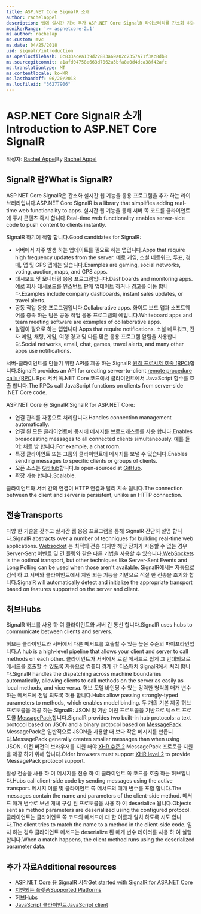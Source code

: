 ```yaml
---
title: ASP.NET Core SignalR 소개
author: rachelappel
description: 앱에 실시간 기능 추가 ASP.NET Core SignalR 라이브러리를 간소화 하는 방법에 대해 알아봅니다.
monikerRange: '>= aspnetcore-2.1'
ms.author: rachelap
ms.custom: mvc
ms.date: 04/25/2018
uid: signalr/introduction
ms.openlocfilehash: 0c833acea139d22883a69a02c2357a71f3ac8db8
ms.sourcegitcommit: a1afd04758e663d7062a5bfa8a0d4dca38f42afc
ms.translationtype: MT
ms.contentlocale: ko-KR
ms.lasthandoff: 06/20/2018
ms.locfileid: "36277906"
---
```

# <a name="introduction-to-aspnet-core-signalr"></a><span data-ttu-id="660f8-103">ASP.NET Core SignalR 소개</span><span class="sxs-lookup"><span data-stu-id="660f8-103">Introduction to ASP.NET Core SignalR</span></span>

<span data-ttu-id="660f8-104">작성자: [Rachel Appel](https://twitter.com/rachelappel)</span><span class="sxs-lookup"><span data-stu-id="660f8-104">By [Rachel Appel](https://twitter.com/rachelappel)</span></span>

## <a name="what-is-signalr"></a><span data-ttu-id="660f8-105">SignalR 란?</span><span class="sxs-lookup"><span data-stu-id="660f8-105">What is SignalR?</span></span>

<span data-ttu-id="660f8-106">ASP.NET Core SignalR은 간소화 실시간 웹 기능을 응용 프로그램을 추가 하는 라이브러리입니다.</span><span class="sxs-lookup"><span data-stu-id="660f8-106">ASP.NET Core SignalR is a library that simplifies adding real-time web functionality to apps.</span></span> <span data-ttu-id="660f8-107">실시간 웹 기능을 통해 서버 쪽 코드를 클라이언트에 푸시 콘텐츠 즉시 합니다.</span><span class="sxs-lookup"><span data-stu-id="660f8-107">Real-time web functionality enables server-side code to push content to clients instantly.</span></span>

<span data-ttu-id="660f8-108">SignalR 하기에 적합 합니다.</span><span class="sxs-lookup"><span data-stu-id="660f8-108">Good candidates for SignalR:</span></span>

* <span data-ttu-id="660f8-109">서버에서 자주 발생 하는 업데이트를 필요로 하는 앱입니다.</span><span class="sxs-lookup"><span data-stu-id="660f8-109">Apps that require high frequency updates from the server.</span></span> <span data-ttu-id="660f8-110">예로 게임, 소셜 네트워크, 투표, 경매, 맵 및 GPS 앱에는 있습니다.</span><span class="sxs-lookup"><span data-stu-id="660f8-110">Examples are gaming, social networks, voting, auction, maps, and GPS apps.</span></span>
* <span data-ttu-id="660f8-111">대시보드 및 모니터링 응용 프로그램입니다.</span><span class="sxs-lookup"><span data-stu-id="660f8-111">Dashboards and monitoring apps.</span></span> <span data-ttu-id="660f8-112">예로 회사 대시보드를 인스턴트 판매 업데이트 하거나 경고를 이동 합니다.</span><span class="sxs-lookup"><span data-stu-id="660f8-112">Examples include company dashboards, instant sales updates, or travel alerts.</span></span>
* <span data-ttu-id="660f8-113">공동 작업 응용 프로그램입니다.</span><span class="sxs-lookup"><span data-stu-id="660f8-113">Collaborative apps.</span></span> <span data-ttu-id="660f8-114">화이트 보드 앱과 소프트웨어를 충족 하는 팀은 공동 작업 응용 프로그램의 예입니다.</span><span class="sxs-lookup"><span data-stu-id="660f8-114">Whiteboard apps and team meeting software are examples of collaborative apps.</span></span>
* <span data-ttu-id="660f8-115">알림이 필요로 하는 앱입니다.</span><span class="sxs-lookup"><span data-stu-id="660f8-115">Apps that require notifications.</span></span> <span data-ttu-id="660f8-116">소셜 네트워크, 전자 메일, 채팅, 게임, 여행 경고 및 다른 많은 응용 프로그램 알림을 사용합니다.</span><span class="sxs-lookup"><span data-stu-id="660f8-116">Social networks, email, chat, games, travel alerts, and many other apps use notifications.</span></span>

<span data-ttu-id="660f8-117">서버-클라이언트를 만들기 위한 API를 제공 하는 SignalR [원격 프로시저 호출 (RPC)](https://wikipedia.org/wiki/Remote_procedure_call)합니다.</span><span class="sxs-lookup"><span data-stu-id="660f8-117">SignalR provides an API for creating server-to-client [remote procedure calls (RPC)](https://wikipedia.org/wiki/Remote_procedure_call).</span></span> <span data-ttu-id="660f8-118">Rpc 서버 쪽.NET Core 코드에서 클라이언트에서 JavaScript 함수를 호출 합니다.</span><span class="sxs-lookup"><span data-stu-id="660f8-118">The RPCs call JavaScript functions on clients from server-side .NET Core code.</span></span>

<span data-ttu-id="660f8-119">ASP.NET Core 용 SignalR:</span><span class="sxs-lookup"><span data-stu-id="660f8-119">SignalR for ASP.NET Core:</span></span>

* <span data-ttu-id="660f8-120">연결 관리를 자동으로 처리합니다.</span><span class="sxs-lookup"><span data-stu-id="660f8-120">Handles connection management automatically.</span></span>
* <span data-ttu-id="660f8-121">연결 된 모든 클라이언트에 동시에 메시지를 브로드캐스트를 사용 합니다.</span><span class="sxs-lookup"><span data-stu-id="660f8-121">Enables broadcasting messages to all connected clients simultaneously.</span></span> <span data-ttu-id="660f8-122">예를 들어: 채트 방 합니다.</span><span class="sxs-lookup"><span data-stu-id="660f8-122">For example, a chat room.</span></span>
* <span data-ttu-id="660f8-123">특정 클라이언트 또는 그룹의 클라이언트에 메시지를 보낼 수 있습니다.</span><span class="sxs-lookup"><span data-stu-id="660f8-123">Enables sending messages to specific clients or groups of clients.</span></span>
* <span data-ttu-id="660f8-124">오픈 소스는 [GitHub](https://github.com/aspnet/signalr)합니다.</span><span class="sxs-lookup"><span data-stu-id="660f8-124">Is open-sourced at [GitHub](https://github.com/aspnet/signalr).</span></span>
* <span data-ttu-id="660f8-125">확장 가능 합니다.</span><span class="sxs-lookup"><span data-stu-id="660f8-125">Scalable.</span></span>

<span data-ttu-id="660f8-126">클라이언트와 서버 간의 연결이 HTTP 연결과 달리 지속 됩니다.</span><span class="sxs-lookup"><span data-stu-id="660f8-126">The connection between the client and server is persistent, unlike an HTTP connection.</span></span>

## <a name="transports"></a><span data-ttu-id="660f8-127">전송</span><span class="sxs-lookup"><span data-stu-id="660f8-127">Transports</span></span>

<span data-ttu-id="660f8-128">다양 한 기술을 갖추고 실시간 웹 응용 프로그램을 통해 SignalR 간단히 설명 합니다.</span><span class="sxs-lookup"><span data-stu-id="660f8-128">SignalR abstracts over a number of techniques for building real-time web applications.</span></span> <span data-ttu-id="660f8-129">[Websocket](https://tools.ietf.org/html/rfc7118) 는 최적의 전송 되지만 해당 장치가 사용할 수 없는 경우 Server-Sent 이벤트 및 긴 폴링와 같은 다른 기법을 사용할 수 있습니다.</span><span class="sxs-lookup"><span data-stu-id="660f8-129">[WebSockets](https://tools.ietf.org/html/rfc7118) is the optimal transport, but other techniques like Server-Sent Events and Long Polling can be used when those aren't available.</span></span> <span data-ttu-id="660f8-130">SignalR에서는 자동으로 검색 하 고 서버와 클라이언트에서 지원 되는 기능을 기반으로 적절 한 전송을 초기화 합니다.</span><span class="sxs-lookup"><span data-stu-id="660f8-130">SignalR will automatically detect and initialize the appropriate transport based on features supported on the server and client.</span></span>

## <a name="hubs"></a><span data-ttu-id="660f8-131">허브</span><span class="sxs-lookup"><span data-stu-id="660f8-131">Hubs</span></span>

<span data-ttu-id="660f8-132">SignalR 허브를 사용 하 여 클라이언트와 서버 간 통신 합니다.</span><span class="sxs-lookup"><span data-stu-id="660f8-132">SignalR uses hubs to communicate between clients and servers.</span></span>

<span data-ttu-id="660f8-133">허브는 클라이언트와 서버에서 다른 메서드를 호출할 수 있는 높은 수준의 파이프라인입니다.</span><span class="sxs-lookup"><span data-stu-id="660f8-133">A hub is a high-level pipeline that allows your client and server to call methods on each other.</span></span> <span data-ttu-id="660f8-134">클라이언트가 서버에서 로컬 메서드로 쉽게 그 반대의으로 메서드를 호출할 수 있도록 자동으로 컴퓨터 경계 간 디스패치 SignalR에서 처리 합니다.</span><span class="sxs-lookup"><span data-stu-id="660f8-134">SignalR handles the dispatching across machine boundaries automatically, allowing clients to call methods on the server as easily as local methods, and vice versa.</span></span> <span data-ttu-id="660f8-135">허브 모델 바인딩 수 있는 강력한 형식의 매개 변수 하는 메서드에 전달 되도록 허용 합니다.</span><span class="sxs-lookup"><span data-stu-id="660f8-135">Hubs allow passing strongly-typed parameters to methods, which enables model binding.</span></span> <span data-ttu-id="660f8-136">두 개의 기본 제공 허브 프로토콜을 제공 하는 SignalR: JSON 및 기반 이진 프로토콜을 기반으로 텍스트 프로토콜 [MessagePack](https://msgpack.org/)합니다.</span><span class="sxs-lookup"><span data-stu-id="660f8-136">SignalR provides two built-in hub protocols: a text protocol based on JSON and a binary protocol based on [MessagePack](https://msgpack.org/).</span></span>  <span data-ttu-id="660f8-137">MessagePack은 일반적으로 JSON을 사용할 때 보다 작은 메시지를 만듭니다.</span><span class="sxs-lookup"><span data-stu-id="660f8-137">MessagePack generally creates smaller messages than when using JSON.</span></span> <span data-ttu-id="660f8-138">이전 버전의 브라우저를 지원 해야 [XHR 수준 2](https://caniuse.com/#feat=xhr2) MessagePack 프로토콜 지원을 제공 하기 위해 합니다.</span><span class="sxs-lookup"><span data-stu-id="660f8-138">Older browsers must support [XHR level 2](https://caniuse.com/#feat=xhr2) to provide MessagePack protocol support.</span></span>

<span data-ttu-id="660f8-139">활성 전송을 사용 하 여 메시지를 전송 하 여 클라이언트 쪽 코드를 호출 하는 허브입니다.</span><span class="sxs-lookup"><span data-stu-id="660f8-139">Hubs call client-side code by sending messages using the active transport.</span></span> <span data-ttu-id="660f8-140">메시지 이름 및 클라이언트 쪽 메서드의 매개 변수를 포함 합니다.</span><span class="sxs-lookup"><span data-stu-id="660f8-140">The messages contain the name and parameters of the client-side method.</span></span> <span data-ttu-id="660f8-141">메서드 매개 변수로 보낸 개체 구성 된 프로토콜을 사용 하 여 deserialize 됩니다.</span><span class="sxs-lookup"><span data-stu-id="660f8-141">Objects sent as method parameters are deserialized using the configured protocol.</span></span> <span data-ttu-id="660f8-142">클라이언트는 클라이언트 쪽 코드의 메서드에 대 한 이름과 일치 하도록 시도 합니다.</span><span class="sxs-lookup"><span data-stu-id="660f8-142">The client tries to match the name to a method in the client-side code.</span></span> <span data-ttu-id="660f8-143">일치 하는 경우 클라이언트 메서드는 deserialize 된 매개 변수 데이터를 사용 하 여 실행 합니다.</span><span class="sxs-lookup"><span data-stu-id="660f8-143">When a match happens, the client method runs using the deserialized parameter data.</span></span>

## <a name="additional-resources"></a><span data-ttu-id="660f8-144">추가 자료</span><span class="sxs-lookup"><span data-stu-id="660f8-144">Additional resources</span></span>

* [<span data-ttu-id="660f8-145">ASP.NET Core 용 SignalR 시작</span><span class="sxs-lookup"><span data-stu-id="660f8-145">Get started with SignalR for ASP.NET Core</span></span>](xref:tutorials/signalr)
* [<span data-ttu-id="660f8-146">지원되는 플랫폼</span><span class="sxs-lookup"><span data-stu-id="660f8-146">Supported Platforms</span></span>](xref:signalr/supported-platforms)
* [<span data-ttu-id="660f8-147">허브</span><span class="sxs-lookup"><span data-stu-id="660f8-147">Hubs</span></span>](xref:signalr/hubs)
* [<span data-ttu-id="660f8-148">JavaScript 클라이언트</span><span class="sxs-lookup"><span data-stu-id="660f8-148">JavaScript client</span></span>](xref:signalr/javascript-client)
